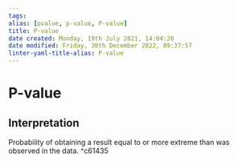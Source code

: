 ```yaml
---
tags: 
alias: [pvalue, p-value, P-value]
title: P-value
date created: Monday, 19th July 2021, 14:04:20
date modified: Friday, 30th December 2022, 09:37:57
linter-yaml-title-alias: P-value
---
```


# P-value

## Interpretation

Probability of obtaining a result equal to or more extreme than was observed in the data. ^c61435